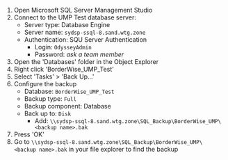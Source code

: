 1. Open Microsoft SQL Server Management Studio
1. Connect to the UMP Test database server:
    - Server type: Database Engine
    - Server name: `sydsp-ssql-8.sand.wtg.zone`
    - Authentication: SQU Server Authentication
        - Login: `OdysseyAdmin`
        - Password: _ask a team member_
1. Open the 'Databases' folder in the Object Explorer
1. Right click 'BorderWise_UMP_Test'
1. Select 'Tasks' > 'Back Up...'
1. Configure the backup
    - Database: `BorderWise_UMP_Test`
    - Backup type: `Full`
    - Backup component: Database
    - Back up to: `Disk`
        - Add: `\\sydsp-ssql-8.sand.wtg.zone\SQL_Backup\BorderWise_UMP\<backup name>.bak`
1. Press 'OK'
1. Go to `\\sydsp-ssql-8.sand.wtg.zone\SQL_Backup\BorderWise_UMP\<backup name>.bak` in your file explorer to find the backup
